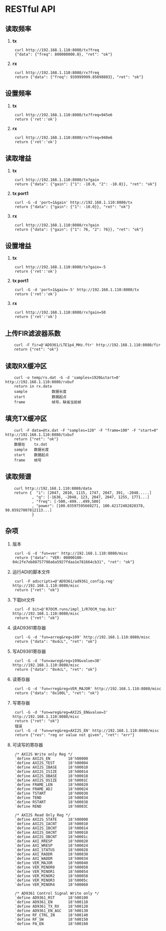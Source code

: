 # RESTful API
## 读取频率

1. **tx** 

		curl http://192.168.1.110:8080/tx?freq
		{"data": {"freq": 800000000.0}, "ret": "ok"}

2. **rx** 
 
		curl http://192.168.1.110:8080/rx?freq
		return {"data": {"freq": 939999999.85098803}, "ret": "ok"}

## 设置频率

1. **tx** 

		curl http://192.168.1.110:8080/tx?freq=945e6
		return {'ret':'ok'}

2. **rx** 
 
		curl http://192.168.1.110:8080/rx?freq=940e6
		return {'ret':'ok'}

## 读取增益

1. **tx** 
		
		curl http://192.168.1.110:8080/tx?gain
		return {"data": {"gain": {"1": -10.0, "2": -10.0}}, "ret": "ok"}

1. **tx port1**

		curl -G -d 'port=1&gain' http://192.168.1.110:8080/tx
		return {"data": {"gain": {"1": -10.0}}, "ret": "ok"}

1. **rx** 

		curl http://192.168.1.110:8080/rx?gain
		return {"data": {"gain": {"1": 76, "2": 76}}, "ret": "ok"}


## 设置增益

1. **tx** 
		
		curl http://192.168.1.110:8080/tx?gain=-5
		return {'ret':'ok'}

1. **tx port1** 
		
		curl -G -d 'port=1&gain=-5' http://192.168.1.110:8080/tx
		return {'ret':'ok'}

1. **rx** 

		curl http://192.168.1.110:8080/rx?gain=50
		return {'ret':'ok'}

## 上传FIR滤波器系数

		curl -F fir=@'AD9361/LTE1p4_MHz.ftr' http://192.168.1.110:8080/fir
		return {"ret": "ok"}

## 读取RX缓冲区

		curl -o temp/rx.dat -G -d 'samples=1920&start=0' http://192.168.1.110:8080/rxbuf
		return in rx.data
		sample 	         数据长度
		start            数据起点 
		frame            帧号，缺省当前帧 


## 填充TX缓冲区

		curl -F data=@tx.dat -F "samples=120" -F "frame=100" -F "start=0" http://192.168.1.110:8080/txbuf
		return {"ret": "ok"}
		数据在    tx.dat
		sample   数据长度
		start    数据起点 
		frame	 帧号 

## 读取频谱
		
		curl http://192.168.1.110:8080/data
		return {  "i": [2047, 2010, 1115, 1747, 2047, 391, -2048.....]
				, "q": [-1636, -2048, 123, 2047, 2047, 1255, 1771...]
				, "freq": [-500,-499...499,500]
				, "power": [100.03597595669271, 100.42172402828378, 98.85927007812113...]
				}

## 杂项

1. 版本

		curl -G -d 'fun=ver' http://192.168.1.110:8080/misc
		return {"data": "VER: 00000100-04c2fe7eb88757798a6a5927fdaa1e781664cb31", "ret": "ok"}

2. 运行ADI的脚本文件

		curl -F adscripts=@'AD9361/ad9361_config.reg' http://192.168.1.110:8080/misc
		return {"ret": "ok"}

2. 下载bit文件

		curl -F bit=@'R7OCM.runs/impl_1/R7OCM_top.bit' http://192.168.1.110:8080/misc
		return {"ret": "ok"}

2. 读AD9361寄存器

		curl -G -d 'fun=arreg&reg=109' http://192.168.1.110:8080/misc
		return {"data": "0x4cL", "ret": "ok"}

2. 写AD9361寄存器

		curl -G -d 'fun=awreg&reg=109&value=38' http://192.168.1.110:8080/misc
		return {"data": "0x4cL", "ret": "ok"}

2. 读寄存器

		curl -G -d 'fun=rreg&reg=VER_MAJOR' http://192.168.1.110:8080/misc
		return {"data": "0x100L", "ret": "ok"}

3. 写寄存器

		curl -G -d 'fun=wreg&reg=AXI2S_EN&value=3' http://192.168.1.110:8080/misc
		return {"ret": "ok"}
		错误
		curl -G -d 'fun=wreg&reg=AXI2S_EN' http://192.168.1.110:8080/misc
		return {"res": "reg or value not given", "ret": "err"}


4. 可读写的寄存器
		
		/* AXI2S Write only Reg */
		`define AXI2S_EN        18'h00000
		`define AXI2S_TEST      18'h00004
		`define AXI2S_IBASE     18'h00010
		`define AXI2S_ISIZE     18'h00014
		`define AXI2S_OBASE     18'h00018
		`define AXI2S_OSIZE     18'h0001C
		`define FRAME_LEN       18'h00020
		`define FRAME_ADJ       18'h00024
		`define TSTART          18'h00030
		`define TEND            18'h00034
		`define RSTART          18'h00038
		`define REND            18'h0003C
		
		/* AXI2S Read Only Reg */
		`define AXI2S_STATE     18'h00000
		`define AXI2S_IACNT     18'h00010
		`define AXI2S_IBCNT     18'h00014
		`define AXI2S_OACNT     18'h00018
		`define AXI2S_OBCNT     18'h0001c
		`define AXI_RRESP       18'h00020
		`define AXI_WRESP       18'h00024
		`define AXI_STATUS      18'h00028
		`define AXI_RADDR       18'h00030
		`define AXI_WADDR       18'h00034
		`define VER_MAJOR       18'h00040
		`define VER_MINOR0      18'h00050
		`define VER_MINOR1      18'h00054
		`define VER_MINOR2      18'h00058
		`define VER_MINOR3      18'h0005c
		`define VER_MINOR4      18'h00060
		
		/* AD9361 Control Signal Write only */
		`define AD9361_RST		18'h00100
		`define AD9361_EN		18'h00110
		`define AD9361_TX_RX    18'h00120
		`define AD9361_EN_AGC   18'h00130
		`define RF_CTRL_IN      18'h00140
		`define RF_SW           18'h00150
		`define PA_EN           18'h00160
